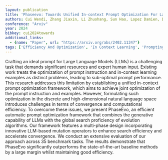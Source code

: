 ```yaml
---
layout: publication
title: 'Phaseevo: Towards Unified In-context Prompt Optimization For Large Language Models'
authors: Cui Wendi, Zhang Jiaxin, Li Zhuohang, Sun Hao, Lopez Damien, Das Kamalika, Malin Bradley, Kumar Sricharan
conference: "Arxiv"
year: 2024
bibkey: cui2024towards
additional_links:
  - {name: "Paper", url: "https://arxiv.org/abs/2402.11347"}
tags: ['Efficiency And Optimization', 'In Context Learning', 'Prompting', 'Tools']
---
```

Crafting an ideal prompt for Large Language Models (LLMs) is a challenging
task that demands significant resources and expert human input. Existing work
treats the optimization of prompt instruction and in-context learning examples
as distinct problems, leading to sub-optimal prompt performance. This research
addresses this limitation by establishing a unified in-context prompt
optimization framework, which aims to achieve joint optimization of the prompt
instruction and examples. However, formulating such optimization in the
discrete and high-dimensional natural language space introduces challenges in
terms of convergence and computational efficiency. To overcome these issues, we
present PhaseEvo, an efficient automatic prompt optimization framework that
combines the generative capability of LLMs with the global search proficiency
of evolution algorithms. Our framework features a multi-phase design
incorporating innovative LLM-based mutation operators to enhance search
efficiency and accelerate convergence. We conduct an extensive evaluation of
our approach across 35 benchmark tasks. The results demonstrate that PhaseEvo
significantly outperforms the state-of-the-art baseline methods by a large
margin whilst maintaining good efficiency.
